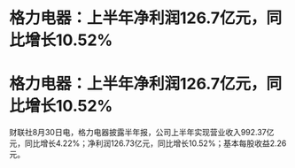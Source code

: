 # 格力电器：上半年净利润126.7亿元，同比增长10.52%

# 格力电器：上半年净利润126.7亿元，同比增长10.52%

财联社8月30日电，格力电器披露半年报，公司上半年实现营业收入992.37亿元，同比增长4.22%；净利润126.73亿元，同比增长10.52%；基本每股收益2.26元。

